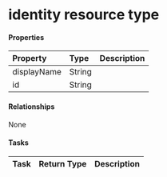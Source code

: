 # identity resource type



#### Properties
| Property	   | Type	|Description|
|:---------------|:--------|:----------|
|displayName|String||
|id|String||

#### Relationships
None


#### Tasks

| Task		   | Return Type	|Description|
|:---------------|:--------|:----------|
